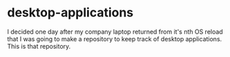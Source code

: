 # desktop-applications
I decided one day after my company laptop returned from it's nth OS reload that I was going to make a repository to keep track of desktop applications. This is that repository.
